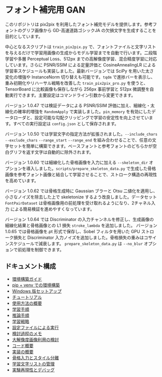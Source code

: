 # フォント補完用 GAN

このリポジトリは pix2pix を利用したフォント補完モデルを提供します。参考フォントのグリフ画像から GD-高速道路ゴシックJA の欠損文字を生成することを目的としています。

中心となるスクリプトは `train_pix2pix.py` で、フォントファイルと文字リストを与えるだけで学習用画像の生成からモデル学習までを自動で行います。二段階学習や多層 Perceptual Loss、512px までの高解像度学習、混合精度学習に対応しています。さらに PSNR/SSIM による定量評価と CosineAnnealingLR による学習率スケジュールも実装しました。最新バージョンでは SciPy を用いた太さ変化の増強や InstanceNorm 切り替えも可能です。`tqdm` で進捗バーを表示し、重み初期化やリハーサル戦略を改善した `train_pix2pix_pro.py` を使うと、TensorBoard に比較画像も保存しながら 256px 事前学習と 512px 微調整を自動実行できます。主要設定はコマンドライン引数から変更できます。

バージョン 1.0.47 では検証データによる PSNR/SSIM 評価に加え、細線化・太線化の確率的増強を ``RandomApply`` で実装しました。`pin_memory` を有効にしたデータローダと、設定可能な勾配クリッピングで学習の安定性を向上させています。すべての実行設定は ``config.json`` として保存されます。

バージョン 1.0.50 では学習文字の指定方法が拡張されました。``--include_chars`` ``--exclude_chars`` ``--range_start`` ``--range_end`` を組み合わせることで、任意の文字セットを簡単に構築できます。ベースフォントと参考フォントのどちらかが空白グリフを返す文字は自動的に除外されます。

バージョン 1.0.60 では細線化した骨格画像を入力に加える ``--skeleton_dir`` オプションを導入しました。`scripts/prepare_skeleton_data.py` で生成した骨格画像を参考フォント画像と結合して学習させることで、ストローク構造の再現性を高めています。

バージョン 1.0.62 では骨格生成時に Gaussian ブラーと Otsu 二値化を適用し、
小さなノイズを除去した上で skeletonize するよう改良しました。データセット
``FontPairDataset`` は骨格画像用の前処理を受け取れるようになり、2チャネル入力
による簡易検証を進めやすくなっています。

バージョン 1.0.64 では Discriminator の入力チャンネルを修正し、生成画像の細線化結果と骨格画像との L1 損失 ``stroke_lambda`` を追加しました。
バージョン 1.0.65 では骨格画像を.pt 形式で保存し、Sobel フィルタを用いた GPU ストローク損失と Discriminator 入力ノイズを追加しました。骨格損失の重みはコサインスケジュールで減衰します。
``prepare_skeleton_data.py`` は ``--no_blur`` オプションで前処理を制御できます。

## ドキュメント構成

- [環境構築ガイド](installation.md)
- [pip + venv での環境構築](installation_venv.md)
- [Windows 版セットアップ](installation_windows.md)
- [チュートリアル](tutorial.md)
- [使用方法の概要](usage.md)
- [学習手順](usage/training.md)
- [推論手順](usage/inference.md)
- [学習戦略](training_strategy.md)
- [設定ファイルによる実行](configuration.md)
- [検討過程のメモ](process.md)
- [大解像度画像利用の検討](high_resolution.md)
- [コード概要](code_overview.md)
- [実装の概要](technical_details.md)
- [骨格入力とスタイル分離](skeleton_approach.md)
- [学習文字リストの管理](character_list.md)
- [実験再現性とデバッグ](reproducibility.md)

